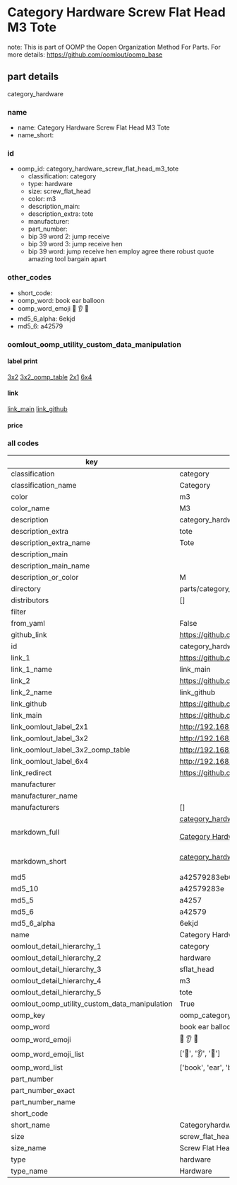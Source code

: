 # Category Hardware Screw Flat Head M3 Tote  

note: This is part of OOMP the Oopen Organization Method For Parts. For more details: https://github.com/oomlout/oomp_base

##  part details
  



category_hardware



### name
* name: Category Hardware Screw Flat Head M3 Tote
* name_short: 
### id
* oomp_id: category_hardware_screw_flat_head_m3_tote
  * classification: category
  * type: hardware
  * size: screw_flat_head
  * color: m3
  * description_main: 
  * description_extra: tote
  * manufacturer: 
  * part_number: 
  * bip 39 word 2: jump receive
  * bip 39 word 3: jump receive hen
  * bip 39 word: jump receive hen employ agree there robust quote amazing tool bargain apart

### other_codes
* short_code: 
* oomp_word: book ear balloon
* oomp_word_emoji :book: :ear: :balloon:
* md5_6_alpha: 6ekjd
* md5_6: a42579






### oomlout_oomp_utility_custom_data_manipulation
#### label print
[3x2](http://192.168.1.245:1112/?label=oomp%206ekjd)
[3x2_oomp_table](http://192.168.1.108:1112/?label=oomp%206ekjd)
[2x1](http://192.168.1.242:1112/?label=oomp%206ekjd)
[6x4](http://192.168.1.55:1112/?label=oomp%206ekjd)    

#### link

[link_main](https://github.com/oomlout/oomlout_oomp_version_1_messy/tree/main/parts/category_hardware_screw_flat_head_m3_tote) [link_github](https://github.com/oomlout/oomlout_oomp_version_1_messy/tree/main/parts/category_hardware_screw_flat_head_m3_tote)                             

#### price







### all codes 
| key | value |  
| --- | --- |  
| classification | category |  
| classification_name | Category |  
| color | m3 |  
| color_name | M3 |  
| description | category_hardware |  
| description_extra | tote |  
| description_extra_name | Tote |  
| description_main |  |  
| description_main_name |  |  
| description_or_color | M  |  
| directory | parts/category_hardware_screw_flat_head_m3_tote |  
| distributors | [] |  
| filter |  |  
| from_yaml | False |  
| github_link | https://github.com/oomlout/oomlout_oomp_part_src/tree/main/parts/category_hardware_screw_flat_head_m3_tote |  
| id | category_hardware_screw_flat_head_m3_tote |  
| link_1 | https://github.com/oomlout/oomlout_oomp_version_1_messy/tree/main/parts/category_hardware_screw_flat_head_m3_tote |  
| link_1_name | link_main |  
| link_2 | https://github.com/oomlout/oomlout_oomp_version_1_messy/tree/main/parts/category_hardware_screw_flat_head_m3_tote |  
| link_2_name | link_github |  
| link_github | https://github.com/oomlout/oomlout_oomp_version_1_messy/tree/main/parts/category_hardware_screw_flat_head_m3_tote |  
| link_main | https://github.com/oomlout/oomlout_oomp_version_1_messy/tree/main/parts/category_hardware_screw_flat_head_m3_tote |  
| link_oomlout_label_2x1 | http://192.168.1.242:1112/?label=oomp%206ekjd |  
| link_oomlout_label_3x2 | http://192.168.1.245:1112/?label=oomp%206ekjd |  
| link_oomlout_label_3x2_oomp_table | http://192.168.1.108:1112/?label=oomp%206ekjd |  
| link_oomlout_label_6x4 | http://192.168.1.55:1112/?label=oomp%206ekjd |  
| link_redirect | https://github.com/oomlout/oomlout_oomp_version_1_messy/tree/main/parts/category_hardware_screw_flat_head_m3_tote |  
| manufacturer |  |  
| manufacturer_name |  |  
| manufacturers | [] |  
| markdown_full | [category_hardware_screw_flat_head_m3_tote](none)<br>[](none)<br>[Category Hardware Screw Flat Head M3 Tote](none)<br><br> |  
| markdown_short | [category_hardware_screw_flat_head_m3_tote](none)<br><br> |  
| md5 | a42579283eb0176b8182848ed66ce3c7 |  
| md5_10 | a42579283e |  
| md5_5 | a4257 |  
| md5_6 | a42579 |  
| md5_6_alpha | 6ekjd |  
| name | Category Hardware Screw Flat Head M3 Tote |  
| oomlout_detail_hierarchy_1 | category |  
| oomlout_detail_hierarchy_2 | hardware |  
| oomlout_detail_hierarchy_3 | sflat_head |  
| oomlout_detail_hierarchy_4 | m3 |  
| oomlout_detail_hierarchy_5 | tote |  
| oomlout_oomp_utility_custom_data_manipulation | True |  
| oomp_key | oomp_category_hardware_screw_flat_head_m3_tote |  
| oomp_word | book ear balloon |  
| oomp_word_emoji | :book: :ear: :balloon: |  
| oomp_word_emoji_list | [':book:', ':ear:', ':balloon:'] |  
| oomp_word_list | ['book', 'ear', 'balloon'] |  
| part_number |  |  
| part_number_exact |  |  
| part_number_name |  |  
| short_code |  |  
| short_name | Categoryhardware |  
| size | screw_flat_head |  
| size_name | Screw Flat Head |  
| type | hardware |  
| type_name | Hardware |  
